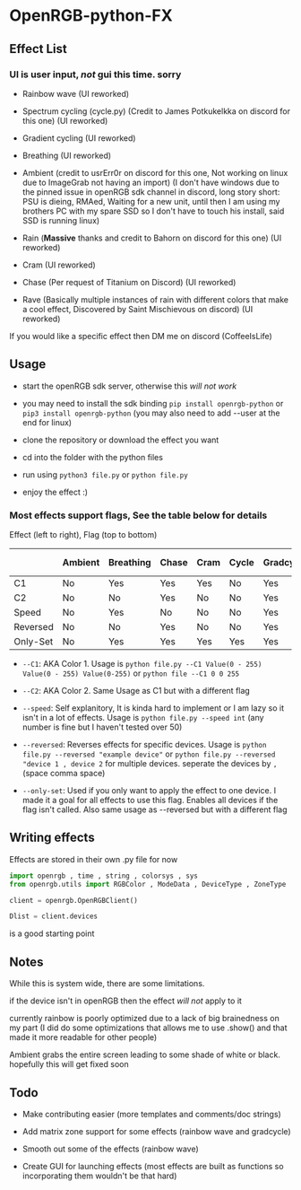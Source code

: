 # OpenRGB-python-FX

## Effect List

### UI is user input, *not* gui this time. sorry

* Rainbow wave (UI reworked)

* Spectrum cycling (cycle.py) (Credit to James Potkukelkka on discord for this one) (UI reworked)

* Gradient cycling (UI reworked)

* Breathing (UI reworked)

* Ambient (credit to usrErr0r on discord for this one, Not working on linux due to ImageGrab not having an import) (I don't have windows due to the pinned issue in openRGB sdk channel in discord, long story short: PSU is dieing, RMAed, Waiting for a new unit, until then I am using my brothers PC with my spare SSD so I don't have to touch his install, said SSD is running linux)

* Rain (**Massive** thanks and credit to Bahorn on discord for this one) (UI reworked)

* Cram (UI reworked)

* Chase (Per request of Titanium on Discord) (UI reworked)

* Rave (Basically multiple instances of rain with different colors that make a cool effect, Discovered by Saint Mischievous on discord) (UI reworked)

If you would like a specific effect then DM me on discord (CoffeeIsLife)

## Usage

* start the openRGB sdk server, otherwise this *will not work*

* you may need to install the sdk binding ```pip install openrgb-python``` or ```pip3 install openrgb-python``` (you may also need to add --user at the end for linux)

* clone the repository or download the effect you want

* cd into the folder with the python files

* run using ```python3 file.py``` or ```python file.py```

* enjoy the effect :)

### Most effects support flags, See the table below for details

Effect (left to right), Flag (top to bottom)

|         | Ambient| Breathing | Chase | Cram | Cycle | Gradcycle | Rain | Rainbow wave | Rave|
|---------|--------|-----------|-------|------|-------|-----------|------|--------------|-----|
|C1       | No     | Yes       | Yes   | Yes  | No    | Yes       | Yes  | No           | No  |
|C2       | No     | No        | Yes   | No   | No    | Yes       | No   | No           | No  |
|Speed    | No     | Yes       | No    | No   | No    | Yes       | No   | Yes          | No  |
|Reversed | No     | No        | Yes   | No   | No    | Yes       | Yes  | Yes          | Yes |
|Only-Set | No     | Yes       | Yes   | Yes  | Yes   | Yes       | Yes  | Yes          | Yes |

* ``--C1``: AKA Color 1. Usage is ``python file.py --C1 Value(0 - 255) Value(0 - 255) Value(0-255)`` or ``python file --C1 0 0 255``

* ``--C2``: AKA Color 2. Same Usage as C1 but with a different flag

* ``--speed``: Self explanitory, It is kinda hard to implement or I am lazy so it isn't in a lot of effects. Usage is ``python file.py --speed int`` (any number is fine but I haven't tested over 50)

* ``--reversed``: Reverses effects for specific devices. Usage is ``python file.py --reversed "example device"`` or ``python file.py --reversed "device 1 , device 2`` for multiple devices. seperate the devices by `` , ``(space comma space)

* ``--only-set``: Used if you only want to apply the effect to one device. I made it a goal for all effects to use this flag. Enables all devices if the flag isn't called. Also same usage as --reversed but with a different flag

## Writing effects

Effects are stored in their own .py file for now

```python
import openrgb , time , string , colorsys , sys
from openrgb.utils import RGBColor , ModeData , DeviceType , ZoneType

client = openrgb.OpenRGBClient()

Dlist = client.devices
```

is a good starting point

## Notes

While this is system wide, there are some limitations.

if the device isn't in openRGB then the effect *will not* apply to it

currently rainbow is poorly optimized due to a lack of big brainedness on my part (I did do some optimizations that allows me to use .show() and that made it more readable for other people)

Ambient grabs the entire screen leading to some shade of white or black. hopefully this will get fixed soon

## Todo

* Make contributing easier (more templates and comments/doc strings)

* Add matrix zone support for some effects (rainbow wave and gradcycle)

* Smooth out some of the effects (rainbow wave)

* Create GUI for launching effects (most effects are built as functions so incorporating them wouldn't be that hard)

